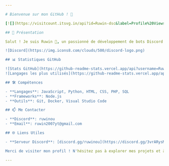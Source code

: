 ```yaml
---

# Bienvenue sur mon GitHub ! 👋

[![](https://visitcount.itsvg.in/api?id=Ruwin-dsc&label=Profile%20Views&color=11&icon=2&pretty=true)](https://visitcount.itsvg.in) ![GitHub Followers](https://img.shields.io/github/followers/Ruwin-dsc?style=social)

## 🚀 Présentation

Salut ! Je suis Ruwin 🎉, un passionné de développement de bots Discord 🤖. Sur ce profil, vous trouverez divers projets et exemples de bots Discord que j'ai créés et partagés. Mon objectif est de fournir des ressources utiles pour les développeurs Discord et de contribuer à la communauté.

![Discord](https://img.icons8.com/clouds/500/discord-logo.png)

## 📊 Statistiques GitHub

![Stats GitHub](https://github-readme-stats.vercel.app/api?username=Ruwin-dsc&show_icons=true&theme=radical)
![Langages les plus utilisés](https://github-readme-stats.vercel.app/api/top-langs/?username=Ruwin-dsc&layout=compact&theme=radical)

## 🛠️ Compétences

- **Langages**: JavaScript, Python, HTML, CSS, PHP, SQL
- **Frameworks**: Node.js
- **Outils**: Git, Docker, Visual Studio Code

## 📫 Me Contacter

- **Discord**: ruwinou
- **Email**: ruwin2007yt@gmail.com

## 🌐 Liens Utiles

- **Serveur Discord**: [discord.gg/ruwinou](https://discord.gg/3vrARysMt5)

Merci de visiter mon profil ! N'hésitez pas à explorer mes projets et à me contacter pour toute question ou collaboration. 🚀

---
```

